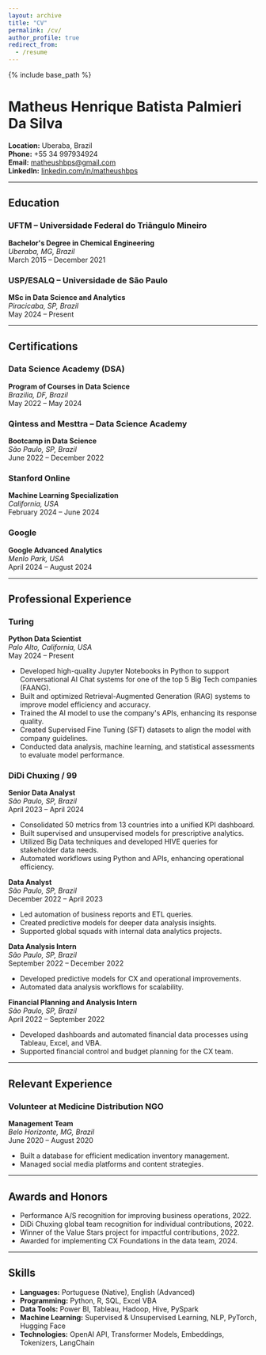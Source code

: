 ```yaml
---
layout: archive
title: "CV"
permalink: /cv/
author_profile: true
redirect_from:
  - /resume
---
```


{% include base_path %}

# Matheus Henrique Batista Palmieri Da Silva

**Location:** Uberaba, Brazil  
**Phone:** +55 34 997934924  
**Email:** matheushbps@gmail.com  
**LinkedIn:** [linkedin.com/in/matheushbps](https://www.linkedin.com/in/matheushbps/)  

---

## Education

### UFTM – Universidade Federal do Triângulo Mineiro  
**Bachelor's Degree in Chemical Engineering**  
*Uberaba, MG, Brazil*  
March 2015 – December 2021

### USP/ESALQ – Universidade de São Paulo  
**MSc in Data Science and Analytics**  
*Piracicaba, SP, Brazil*  
May 2024 – Present

---

## Certifications

### Data Science Academy (DSA)  
**Program of Courses in Data Science**  
*Brazilia, DF, Brazil*  
May 2022 – May 2024

### Qintess and Mesttra – Data Science Academy  
**Bootcamp in Data Science**  
*São Paulo, SP, Brazil*  
June 2022 – December 2022

### Stanford Online  
**Machine Learning Specialization**  
*California, USA*  
February 2024 – June 2024

### Google  
**Google Advanced Analytics**  
*Menlo Park, USA*  
April 2024 – August 2024

---

## Professional Experience

### Turing  
**Python Data Scientist**  
*Palo Alto, California, USA*  
May 2024 – Present

- Developed high-quality Jupyter Notebooks in Python to support Conversational AI Chat systems for one of the top 5 Big Tech companies (FAANG).
- Built and optimized Retrieval-Augmented Generation (RAG) systems to improve model efficiency and accuracy.
- Trained the AI model to use the company's APIs, enhancing its response quality.
- Created Supervised Fine Tuning (SFT) datasets to align the model with company guidelines.
- Conducted data analysis, machine learning, and statistical assessments to evaluate model performance.

### DiDi Chuxing / 99  
**Senior Data Analyst**  
*São Paulo, SP, Brazil*  
April 2023 – April 2024

- Consolidated 50 metrics from 13 countries into a unified KPI dashboard.
- Built supervised and unsupervised models for prescriptive analytics.
- Utilized Big Data techniques and developed HIVE queries for stakeholder data needs.
- Automated workflows using Python and APIs, enhancing operational efficiency.

**Data Analyst**  
*São Paulo, SP, Brazil*  
December 2022 – April 2023

- Led automation of business reports and ETL queries.
- Created predictive models for deeper data analysis insights.
- Supported global squads with internal data analytics projects.

**Data Analysis Intern**  
*São Paulo, SP, Brazil*  
September 2022 – December 2022

- Developed predictive models for CX and operational improvements.
- Automated data analysis workflows for scalability.

**Financial Planning and Analysis Intern**  
*São Paulo, SP, Brazil*  
April 2022 – September 2022

- Developed dashboards and automated financial data processes using Tableau, Excel, and VBA.
- Supported financial control and budget planning for the CX team.

---

## Relevant Experience

### Volunteer at Medicine Distribution NGO  
**Management Team**  
*Belo Horizonte, MG, Brazil*  
June 2020 – August 2020

- Built a database for efficient medication inventory management.
- Managed social media platforms and content strategies.

---

## Awards and Honors

- Performance A/S recognition for improving business operations, 2022.
- DiDi Chuxing global team recognition for individual contributions, 2022.
- Winner of the Value Stars project for impactful contributions, 2022.
- Awarded for implementing CX Foundations in the data team, 2024.

---

## Skills

- **Languages:** Portuguese (Native), English (Advanced)  
- **Programming:** Python, R, SQL, Excel VBA  
- **Data Tools:** Power BI, Tableau, Hadoop, Hive, PySpark  
- **Machine Learning:** Supervised & Unsupervised Learning, NLP, PyTorch, Hugging Face  
- **Technologies:** OpenAI API, Transformer Models, Embeddings, Tokenizers, LangChain  
